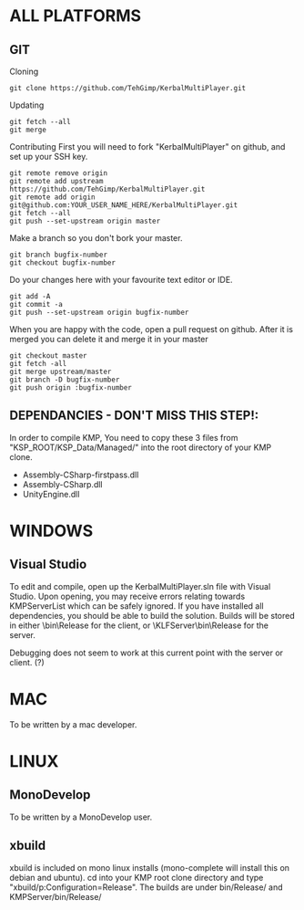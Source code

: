 ALL PLATFORMS
=============

GIT
---
Cloning

    git clone https://github.com/TehGimp/KerbalMultiPlayer.git

Updating

    git fetch --all
    git merge

Contributing
First you will need to fork "KerbalMultiPlayer" on github, and set up your SSH key.

    git remote remove origin
    git remote add upstream https://github.com/TehGimp/KerbalMultiPlayer.git
    git remote add origin git@github.com:YOUR_USER_NAME_HERE/KerbalMultiPlayer.git
    git fetch --all
    git push --set-upstream origin master

Make a branch so you don't bork your master.

    git branch bugfix-number
    git checkout bugfix-number

Do your changes here with your favourite text editor or IDE.

    git add -A
    git commit -a
    git push --set-upstream origin bugfix-number

When you are happy with the code, open a pull request on github. After it is merged you can delete it and merge it in your master

    git checkout master
    git fetch -all
    git merge upstream/master
    git branch -D bugfix-number
    git push origin :bugfix-number


DEPENDANCIES - DON'T MISS THIS STEP!:
-------------------------------------

In order to compile KMP, You need to copy these 3 files from "KSP_ROOT/KSP_Data/Managed/" into the root directory of your KMP clone.
* Assembly-CSharp-firstpass.dll
* Assembly-CSharp.dll
* UnityEngine.dll


WINDOWS
=======

Visual Studio
-------------
To edit and compile, open up the KerbalMultiPlayer.sln file with Visual Studio. 
Upon opening, you may receive errors relating towards KMPServerList which can be safely ignored. If you have installed all dependencies, you should be able to build the solution.
Builds will be stored in either \bin\Release for the client, or \KLFServer\bin\Release for the server.

Debugging does not seem to work at this current point with the server or client. (?)

MAC
===

To be written by a mac developer.

LINUX
=====

MonoDevelop
-----------
To be written by a MonoDevelop user.

xbuild
------
xbuild is included on mono linux installs (mono-complete will install this on debian and ubuntu).
cd into your KMP root clone directory and type "xbuild/p:Configuration=Release". The builds are under bin/Release/ and KMPServer/bin/Release/
